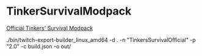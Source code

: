 # TinkerSurvivalModpack

[Official Tinkers' Survival Modpack](https://minecraft.curseforge.com/projects/tinkers-survival-official)

./bin/twitch-export-builder_linux_amd64 -d . -n "TinkersSurvivalOfficial" -p "2.0" -c build.json -o out/
